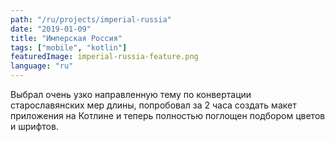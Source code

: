 ```yaml
---
path: "/ru/projects/imperial-russia"
date: "2019-01-09"
title: "Имперская Россия"
tags: ["mobile", "kotlin"]
featuredImage: imperial-russia-feature.png
language: "ru"
---
```


Выбрал очень узко направленную тему по конвертации старославянских мер длины, попробовал за 2 часа создать макет приложения на Котлине и теперь полностью поглощен подбором цветов и шрифтов.